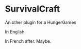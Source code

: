 SurvivalCraft
=============
An other plugin for a HungerGames



In English











In French after. Maybe.
